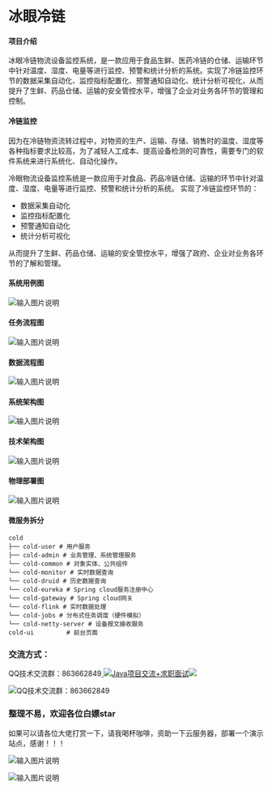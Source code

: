 # 冰眼冷链

#### 项目介绍
冰眼冷链物流设备监控系统，是一款应用于食品生鲜、医药冷链的仓储、运输环节中针对温度、湿度、电量等进行监控、预警和统计分析的系统。实现了冷链监控环节的数据采集自动化、监控指标配置化、预警通知自动化、统计分析可视化，从而提升了生鲜、药品仓储、运输的安全管控水平，增强了企业对业务各环节的管理和控制。

#### 冷链监控
因为在冷链物资流转过程中，对物资的生产、运输、存储、销售时的温度、湿度等各种指标要求比较高，为了减轻人工成本、提高设备检测的可靠性，需要专门的软件系统来进行系统化、自动化操作。

冷眼物流设备监控系统是一款应用于对食品、药品冷链仓储、运输的环节中针对温度、湿度、电量等进行监控、预警和统计分析的系统。
实现了冷链监控环节的：

- 数据采集自动化
- 监控指标配置化
- 预警通知自动化
- 统计分析可视化

从而提升了生鲜、药品仓储、运输的安全管控水平，增强了政府、企业对业务各环节的了解和管理。

#### 系统用例图

![输入图片说明](https://images.gitee.com/uploads/images/2020/1010/103630_d143b566_800553.png "屏幕截图.png")

#### 任务流程图

![输入图片说明](https://images.gitee.com/uploads/images/2020/1010/103650_bdf1fd98_800553.png "屏幕截图.png")

#### 数据流程图

![输入图片说明](https://images.gitee.com/uploads/images/2020/1010/103707_487891f6_800553.png "屏幕截图.png")

#### 系统架构图 

![输入图片说明](https://images.gitee.com/uploads/images/2020/1010/103609_77a6ce43_800553.png "屏幕截图.png")

#### 技术架构图

![输入图片说明](https://images.gitee.com/uploads/images/2020/1010/103756_08cb8093_800553.png "屏幕截图.png")

#### 物理部署图

![输入图片说明](https://images.gitee.com/uploads/images/2020/1010/103814_dbd2081e_800553.png "屏幕截图.png")

#### 微服务拆分

```
cold
├── cold-user # 用户服务
├── cold-admin # 业务管理、系统管理服务
└── cold-common # 对象实体、公共组件
└── cold-monitor # 实时数据查询
└── cold-druid # 历史数据查询
└── cold-eureka # Spring cloud服务注册中心
└── cold-gateway # Spring cloud网关
└── cold-flink # 实时数据处理
└── cold-jobs # 分布式任务调度（硬件模拟）
└── cold-netty-server # 设备报文接收服务
cold-ui         # 前台页面
```
### 交流方式：

QQ技术交流群：863662849<a target="_blank" href="https://qm.qq.com/cgi-bin/qm/qr?k=9yLlyD1dRBL97xmBKw43zRt0-6xg8ohb&jump_from=webapi">
<img border="0" src="//pub.idqqimg.com/wpa/images/group.png" alt="Java项目交流+求职面试" title="Java项目交流+求职面试"></a><a target="_blank" href="http://mail.qq.com/cgi-bin/qm_share?t=qm_mailme&email=f0hLSE9OTkdHTT8ODlEcEBI" style="text-decoration:none;"><img src="http://rescdn.qqmail.com/zh_CN/htmledition/images/function/qm_open/ico_mailme_02.png"/></a>

![QQ技术交流群：863662849](https://images.gitee.com/uploads/images/2020/1022/145319_459f7be2_800553.png "QQ技术交流群.png")

### 整理不易，欢迎各位白嫖star
如果可以请各位大佬打赏一下，请我喝杯咖啡，资助一下云服务器，部署一个演示站点，感谢！！！

![输入图片说明](https://images.gitee.com/uploads/images/2020/1022/152637_f80669f5_800553.jpeg "支付宝收钱码.jpg")

![输入图片说明](https://images.gitee.com/uploads/images/2020/1022/152705_964cb145_800553.png "微信收钱码.png")